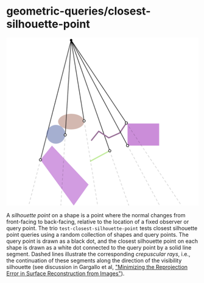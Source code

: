 # geometric-queries/closest-silhouette-point

![Diagrams generated by closest-silhouette-point examples](closest-silhouette-point-example.svg)

A _silhouette point_ on a shape is a point where the normal changes from front-facing to back-facing, relative to the location of a fixed observer or query point. The trio `test-closest-silhouette-point` tests closest silhouette point queries using a random collection of shapes and query points. The query point is drawn as a black dot, and the closest silhouette point on each shape is drawn as a white dot connected to the query point by a solid line segment. Dashed lines illustrate the corresponding _crepuscular rays_, i.e., the continuation of these segments along the direction of the visibility silhouette (see discussion in Gargallo et al, ["Minimizing the Reprojection Error in Surface Reconstruction from Images"](https://inria.hal.science/inria-00266287/file/GargalloPradosSturm-iccv2007.pdf)).
